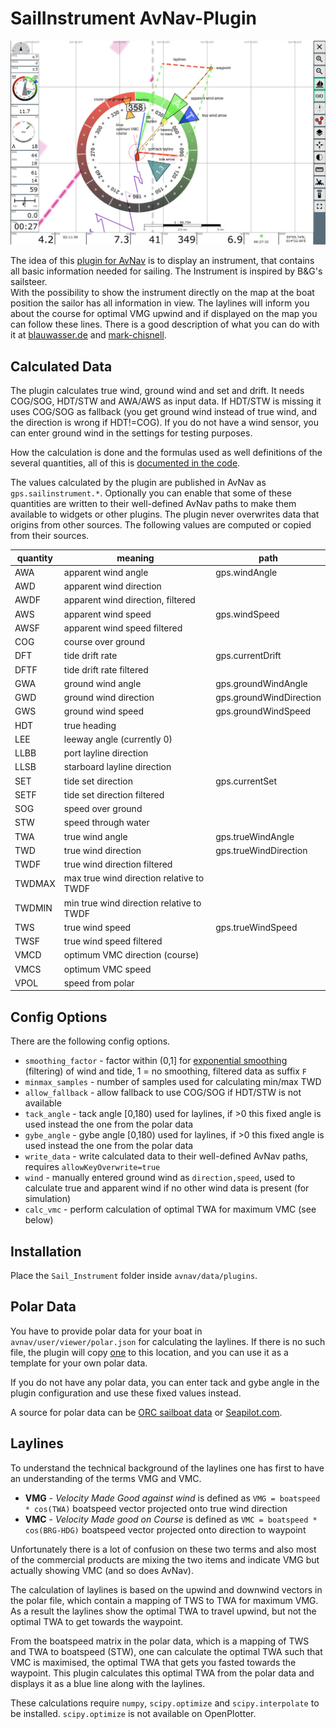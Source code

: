 # SailInstrument AvNav-Plugin

![widget overlay](Images/avn1.png)

The idea of this [plugin for AvNav](https://www.wellenvogel.net/software/avnav/docs/hints/plugins.html) is to display an instrument, that contains all basic information needed for sailing.
The Instrument is inspired by B&G's sailsteer.  
With the possibility to show the instrument directly on the map at the boat position the sailor has all information in view.
The laylines will inform you about the course for optimal VMG upwind and if displayed on the map you can follow these lines. 
There is a good description of what you can do with it at [blauwasser.de](https://www.blauwasser.de/navigation/app-sailsteer-bandg) and [mark-chisnell](https://www.bandg.com/de-de/blog/sailsteer-with-mark-chisnell/).

## Calculated Data

The plugin calculates true wind, ground wind and set and drift. It needs COG/SOG, HDT/STW and AWA/AWS as input data. If HDT/STW is missing it uses COG/SOG as fallback (you get ground wind instead of true wind, and the direction is wrong if HDT!=COG). If you do not have a wind sensor, you can enter ground wind in the settings for testing purposes.

How the calculation is done and the formulas used as well definitions of the several quantities, all of this is [documented in the code](Sail_Instrument/plugin.py#L347).

The values calculated by the plugin are published in AvNav as `gps.sailinstrument.*`. 
Optionally you can enable that some of these quantities are written to their well-defined AvNav paths to make them available to widgets or other plugins.
The plugin never overwrites data that origins from other sources.
The following values are computed or copied from their sources.

| quantity | meaning                                  | path                    | 
|----------|------------------------------------------|-------------------------|
| AWA      | apparent wind angle                      | gps.windAngle           |
| AWD      | apparent wind direction                  |                         |
| AWDF     | apparent wind direction, filtered        |                         |
| AWS      | apparent wind speed                      | gps.windSpeed           |
| AWSF     | apparent wind speed filtered             |                         |
| COG      | course over ground                       |                         |
| DFT      | tide drift rate                          | gps.currentDrift        |
| DFTF     | tide drift rate filtered                 |                         |
| GWA      | ground wind angle                        | gps.groundWindAngle     |
| GWD      | ground wind direction                    | gps.groundWindDirection |
| GWS      | ground wind speed                        | gps.groundWindSpeed     |
| HDT      | true heading                             |                         |
| LEE      | leeway angle (currently 0)               |                         |
| LLBB     | port layline direction                   |                         |
| LLSB     | starboard layline direction              |                         |
| SET      | tide set direction                       | gps.currentSet          |
| SETF     | tide set direction filtered              |                         |
| SOG      | speed over ground                        |                         |
| STW      | speed through water                      |                         |
| TWA      | true wind angle                          | gps.trueWindAngle       |
| TWD      | true wind direction                      | gps.trueWindDirection   |
| TWDF     | true wind direction filtered             |                         |
| TWDMAX   | max true wind direction relative to TWDF |                         |
| TWDMIN   | min true wind direction relative to TWDF |                         |
| TWS      | true wind speed                          | gps.trueWindSpeed       |
| TWSF     | true wind speed filtered                 |                         |
| VMCD     | optimum VMC direction (course)           |                         |
| VMCS     | optimum VMC speed                        |                         |
| VPOL     | speed from polar                         |                         |

## Config Options

There are the following config options.

- `smoothing_factor` - factor within (0,1] for [exponential smoothing](https://en.wikipedia.org/wiki/Exponential_smoothing) (filtering) of wind and tide, 1 = no smoothing, filtered data as suffix `F`
- `minmax_samples` - number of samples used for calculating min/max TWD
- `allow_fallback` - allow fallback to use COG/SOG if HDT/STW is not available
- `tack_angle` - tack angle [0,180) used for laylines, if >0 this fixed angle is used instead the one from the polar data 
- `gybe_angle` - gybe angle [0,180) used for laylines, if >0 this fixed angle is used instead the one from the polar data 
- `write_data` - write calculated data to their well-defined AvNav paths, requires `allowKeyOverwrite=true`
- `wind` - manually entered ground wind as `direction,speed`, used to calculate true and apparent wind if no other wind data is present (for simulation)
- `calc_vmc` - perform calculation of optimal TWA for maximum VMC (see below)

## Installation

Place the `Sail_Instrument` folder inside `avnav/data/plugins`.

## Polar Data


You have to provide polar data for your boat in `avnav/user/viewer/polar.json` for calculating the laylines. If there is no such file, the plugin will copy [one](Sail_Instrument/polar.json) to this location, and you can use it as a template for your own polar data.

If you do not have any polar data, you can enter tack and gybe angle in the plugin configuration and use these fixed values instead.
  
A source for polar data can be [ORC sailboat data](https://jieter.github.io/orc-data/site/) or [Seapilot.com](https://www.seapilot.com/features/download-polar-files/).

## Laylines

To understand the technical background of the laylines one has first to have an understanding of the terms VMG and VMC.

- **VMG** - _Velocity Made Good against wind_ is defined as `VMG = boatspeed * cos(TWA)` boatspeed vector projected onto true wind direction
- **VMC** - _Velocity Made good on Course_ is defined as `VMC = boatspeed * cos(BRG-HDG)` boatspeed vector projected onto direction to waypoint

Unfortunately there is a lot of confusion on these two terms and also most of the commercial products are mixing the two items and indicate VMG but actually showing VMC (and so does AvNav). 

The calculation of laylines is based on the upwind and downwind vectors in the polar file, which contain a mapping of TWS to TWA for maximum VMG. As a result the laylines show the optimal TWA to travel upwind, but not the optimal TWA to get towards the waypoint.  

From the boatspeed matrix in the polar data, which is a mapping of TWS and TWA to boatspeed (STW), one can calculate the optimal TWA such that VMC is maximised, the optimal TWA that gets you fasted towards the waypoint. This plugin calculates this optimal TWA from the polar data and displays it as a blue line along with the laylines. 

These calculations require `numpy`, `scipy.optimize` and `scipy.interpolate` to be installed. `scipy.optimize` is not available on OpenPlotter.

